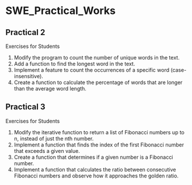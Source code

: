 # SWE_Practical_Works

## Practical 2
Exercises for Students
1. Modify the program to count the number of unique words in the text.
2. Add a function to find the longest word in the text.
3. Implement a feature to count the occurrences of a specific word (case-insensitive).
4. Create a function to calculate the percentage of words that are longer than the average word length.

## Practical 3
Exercises for Students
1. Modify the iterative function to return a list of Fibonacci numbers up to n, instead of just the nth number.
2. Implement a function that finds the index of the first Fibonacci number that exceeds a given value.
3. Create a function that determines if a given number is a Fibonacci number.
4. Implement a function that calculates the ratio between consecutive Fibonacci numbers and observe how it approaches the golden ratio.